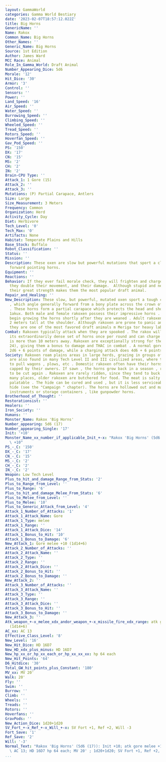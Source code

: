 ```yaml
---
layout: GammaWorld
categories: Gamma World Bestiary
date: '2023-02-07T18:57:12.022Z'
title: Big Horns
GenericName: ''
Name: Rakox
Common_Name: Big Horns
Other_Names: ''
Generic_Name: Big Horns
Source: 1st Edition
Author: James Ward
MCC Race: Animal
Role_In_Gamma_World: Draft Animal
Number_Appearing_Dice: 5d6
Morale: '12'
Hit_Dice: '30'
Armor: '3'
Control: ''
Sensors: ''
Power: ''
Land_Speed: '16'
Air_Speed: ''
Water_Speed: ''
Burrowing_Speed: ''
Climbing_Speed: ''
Wheeled_Speed: ''
Tread_Speed: ''
Rotors_Speed: ''
Hoverfan_Speed: ''
Gav_Pod_Speed: ''
PS: '150'
DX: '17'
CN: '15'
MS: '2'
CH: '2'
IN: '2'
Brain-CPU Type: ''
Attack_1: 1 Gore (15)
Attack_2: ''
Attack_3: ''
Mutations: (P) Partial Carapace, Antlers
Size: Large
Size_Measurement: 3 Meters
Frequency: Common
Organization: Herd
Activity_Cycle: Day
Diet: Herbivore
Tech_Level: '0'
Tech_Max: '0'
Artifacts: None
Habitat: Temperate Plains and Hills
Base_Stock: Buffalo
Robot_Classification: ''
Status: ''
Mission: ''
Description: These oxen are slow but powerful mutations that sport a cluster of eight
  forward pointing horns.
Equipment: ''
Reactions: ''
Behavior: If they ever fail morale check, they will frighten and charge.  When charging
  they double their movement, and their damage.  Although stupid and nervous by nature,
  their great strength makes them the most popular draft animal.
Repair_and_Healing: ''
New_Description: These slow, but powerful, mutated oxen sport a tough cluster of horns
  , which angle generally forward from a bony plate across the crown of their heads
  . These horns form a partial carapace which protects the head and shoulders of the
  1akux. Both male and female rakoxen possess their impressive horns . Young rakoxen
  begin growing the horns shortly after they are weaned . Adult rakoxen are about
  2 meters tall at the shoulder. Although rakoxen are prone to panic and stampede,
  they are one of the most favored draft animals m Meriga tor heavy labor.
Combat: Rakoxen typically attack when they are spooked . The rakox will gore with
  its extraordinarily dense set of horns once per round and can charge if the target
  is more than 10 meters away. Rakoxen are exceptionally strong for their size (PS
  24), giving them a bonus to damage and THAC in combat . A normal gore attack does
  2d6 + 6 points of damage, while a charging attack does 4d6 + 6 points .
Society: Rakoxen roam plains areas in large herds, grazing in groups of 20d 10. They
  are also found in many Tech Level II and III civilized areas, where they are used
  to pull wagons , plows, etc . Domestic rakoxen often have their horns saw down or
  capped by their owners. If sawn , the horns grow back in a season , requiring them
  to be cut again . Rakoxen are rarely ridden, since they tend to buck off riders.  In
  many places, older rakoxen are butchered for food. The meat is salty but otherwise
  palatable . The hide can be cured and used , but it is less serviceable than rog
  hide (see the "Campaign " chapter). The horns are hollowed out and made into musical
  instruments or storage containers , like gunpowder horns.
Brotherhood_of_Thought: ''
Restorationsist: ''
Healers: ''
Iron_Society: ''
Humans: ''
Monster_Name: Rakox 'Big Horns'
Number_appearing: 5d6 (17)
Number_appearing_Single: '17'
Init: '+10'
Monster_Name_xx_number_if_applicable_Init_+-x: "Rakox 'Big Horns' (5d6 (17)): Init\
  \ +10"
PS_-_C: '150'
DX_-_C: '17'
CN_-_C: '15'
MS_-_C: '2'
CH_-_C: '2'
IN_-_C: '2'
Weapon: Low Tech Level
Plus_to_hit_and_damage_Range_from_Stats: '2'
Plus_to_Range_from_Level: ''
Plus_to_Range: '6'
Plus_to_hit_and_damage_Melee_From_Stats: '6'
Plus_to_Melee_from_Level: ''
Plus_to_Melee: '10'
Plus_to_Generic_Attack_from_Level: '4'
Attack_1_Number_of_Attacks: '1'
Attack_1_Attack_Name: Gore
Attack_1_Type: melee
Attack_1_Range: ''
Attack_1_Attack_Dice: '14'
Attack_1_Bonus_to_Hit: '10'
Attack_1_Bonus_to_Damage: '6'
New_Attack_1: Gore melee +10 (1d14+6)
Attack_2_Number_of_Attacks: ''
Attack_2_Attack_Name: ''
Attack_2_Type: ''
Attack_2_Range: ''
Attack_2_Attack_Dice: ''
Attack_2_Bonus_to_Hit: ''
Attack_2_Bonus_to_Damage: ''
New_Attack_2: ''
Attack_3_Number_of_Attacks: ''
Attack_3_Attack_Name: ''
Attack_3_Type: ''
Attack_3_Range: ''
Attack_3_Attack_Dice: ''
Attack_3_Bonus_to_Hit: ''
Attack_3_Bonus_to_Damage: ''
New_Attack_3: ''
Atk_weapon_+-x_melee_xdx_andor_weapon_+-x_missile_fire_xdx_range: atk gore melee +10
  (1d14+6)
AC_xx: AC 13
Effective_Class_Level: '8'
New_Level: '16'
New_Hit_Dice: HD 16D7
New_HD_xdx_plus_minus: HD 16D7
New_hp_xx_or_hp_xx_each_or_hp_xx_xx_xx: hp 64 each
New_Hit_Points: '64'
D6_Hitdice: '30'
Total_GW_hit_points_plus_Constant: '180'
MV_xx: MV 20'
Walk: 20'
Fly: ''
Swim: ''
Burrow: ''
Climb: ''
Wheels: ''
Treads: ''
Rotors: ''
Hoverfans: ''
GravPods: ''
New_Action_Dice: 1d20+1d20
SV_Fort_+-x_Ref_+-x_Will_+-x: SV Fort +1, Ref +2, Will -3
Fort_Save: '1'
Ref_Save: '2'
Will: '-3'
Normal_Text: "Rakox 'Big Horns' (5d6 (17)): Init +10; atk gore melee +10 (1d14+6);\
  \ AC 13; HD 16D7 hp 64 each; MV 20' ; 1d20+1d20; SV Fort +1, Ref +2, Will -3"
...
```

